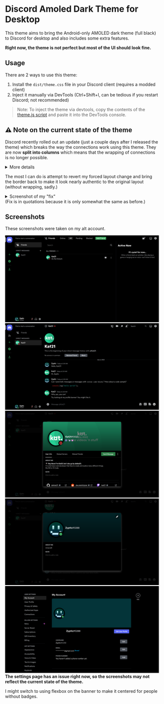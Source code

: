 # Discord Amoled Dark Theme for Desktop

This theme aims to bring the Android-only AMOLED dark theme (full black) to Discord for desktop and also includes some extra features.

**Right now, the theme is not perfect but most of the UI should look fine.**

## Usage

There are 2 ways to use this theme:

1. Install the `dist/theme.css` file in your Discord client (requires a modded client)
2. Inject it manually via DevTools (Ctrl+Shift+I, can be tedious if you restart Discord; not recommended)

> Note: 
> To inject the theme via devtools, copy the contents of the [theme.js script](dist/theme.js) and paste it into the DevTools console.

## ⚠️ Note on the current state of the theme

Discord recently rolled out an update (just a couple days after I released the theme) which breaks the way the connections work using this theme. They are now **split into columns** which means that the wrapping of connections is no longer possible.

<details><summary>More details</summary>

### Before
![Old Discord Connections Layout](screenshots/discord_pre_connections_update.png)

### After
![New Discord Connections Layout](screenshots/discord_post_connections_update.png)

</details>

The most I can do is attempt to revert my forced layout change and bring the border back to make it look nearly authentic to the original layout (without wrapping, sadly.)

<details><summary>Screenshot of my "fix"</summary><img src="screenshots/discord_post_connections_fix.png"></details> (Fix is in quotations because it is only somewhat the same as before.)

## Screenshots

These screenshots were taken on my alt account.

![Friends page](screenshots/discord_home.png)
![Messages page](screenshots/discord_messages.png)
![User profile](screenshots/discord_banner.png)
![User profile 2](screenshots/discord_banner_2.png)
![Settings page](screenshots/discord_settings.png)
**The settings page has an issue right now, so the screenshots may not reflect the current state of the theme.**

I might switch to using flexbox on the banner to make it centered for people without badges.